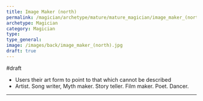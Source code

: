 ```yaml
---
title: Image Maker (north)
permalink: /magician/archetype/mature/mature_magician/image_maker_(north)
archetype: Magician
category: Magician
type: 
type_general: 
image: /images/back/image_maker_(north).jpg
draft: true
---
```

#draft   
- Users their art form to point to that which cannot be described  
- Artist. Song writer, Myth maker. Story teller. Film maker. Poet. Dancer.
---
